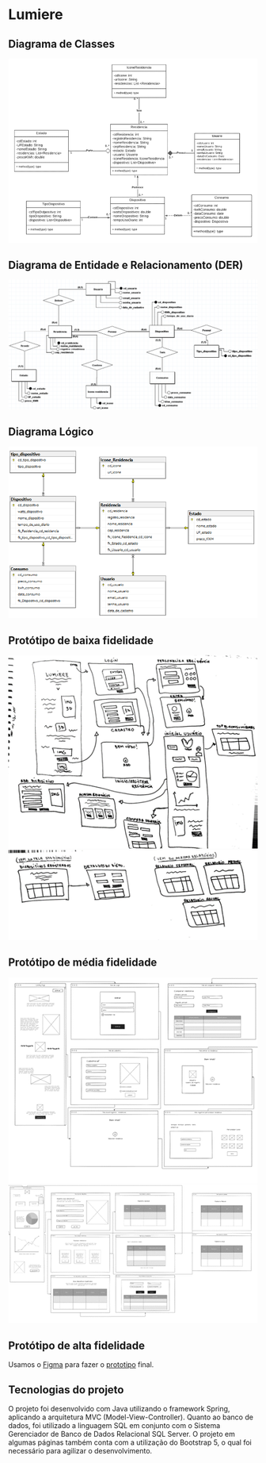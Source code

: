 # Lumiere

## Diagrama de Classes

![Diagrama de classes](imgs/diagrama-de-classes.png)

## Diagrama de Entidade e Relacionamento (DER)

![DER](imgs/diagrama-de-entidade-e-relacimento.png)

## Diagrama Lógico 

![Diagrama Lógico](imgs/diagrama-logico.png)

## Protótipo de baixa fidelidade

![Prototipo de baixa fidelidade - p1](imgs/prototipo-de-baixa-fidelidade-pt1.png)
![Prototipo de baixa fidelidade - p2](imgs/prototipo-de-baixa-fidelidade-pt2.png)

## Protótipo de média fidelidade

![Prototipo de media fidelidade - p1](imgs/prototipo-de-media-fidelidade-pt1.png)
![Prototipo de media fidelidade - p2](imgs/prototipo-de-media-fidelidade-pt2.png)

## Protótipo de alta fidelidade

Usamos o [Figma](https://www.figma.com/file/kkWl8H2nABLwmHgCVIVU9s/Lumiere?type=design&node-id=882%3A11&mode=design&t=Ps82p84YvvP6Nt3p-1) para fazer o [prototipo](https://www.figma.com/proto/kkWl8H2nABLwmHgCVIVU9s/Lumiere?type=design&node-id=16-2&t=AZxNKnHIuwccQYoH-1&scaling=min-zoom&page-id=0%3A1&starting-point-node-id=16%3A2&mode=design) final.

## Tecnologias do projeto

O projeto foi desenvolvido com Java utilizando o framework Spring, aplicando a arquitetura MVC (Model-View-Controller). Quanto ao banco de dados, foi utilizado a linguagem SQL em conjunto com o Sistema Gerenciador de Banco de Dados Relacional SQL Server. O projeto em algumas páginas também conta com a utilização do Bootstrap 5, o qual foi necessário para agilizar o desenvolvimento.